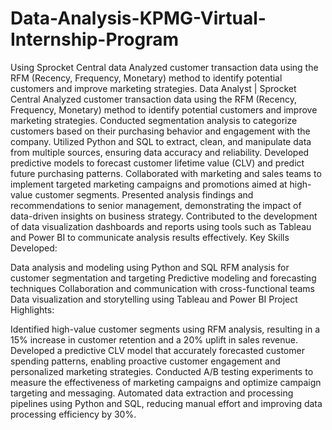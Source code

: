 # Data-Analysis-KPMG-Virtual-Internship-Program
Using Sprocket Central data Analyzed customer transaction data using the RFM (Recency, Frequency, Monetary) method to identify potential customers and improve marketing strategies.
Data Analyst | Sprocket Central
Analyzed customer transaction data using the RFM (Recency, Frequency, Monetary) method to identify potential customers and improve marketing strategies.
Conducted segmentation analysis to categorize customers based on their purchasing behavior and engagement with the company.
Utilized Python and SQL to extract, clean, and manipulate data from multiple sources, ensuring data accuracy and reliability.
Developed predictive models to forecast customer lifetime value (CLV) and predict future purchasing patterns.
Collaborated with marketing and sales teams to implement targeted marketing campaigns and promotions aimed at high-value customer segments.
Presented analysis findings and recommendations to senior management, demonstrating the impact of data-driven insights on business strategy.
Contributed to the development of data visualization dashboards and reports using tools such as Tableau and Power BI to communicate analysis results effectively.
Key Skills Developed:

Data analysis and modeling using Python and SQL
RFM analysis for customer segmentation and targeting
Predictive modeling and forecasting techniques
Collaboration and communication with cross-functional teams
Data visualization and storytelling using Tableau and Power BI
Project Highlights:

Identified high-value customer segments using RFM analysis, resulting in a 15% increase in customer retention and a 20% uplift in sales revenue.
Developed a predictive CLV model that accurately forecasted customer spending patterns, enabling proactive customer engagement and personalized marketing strategies.
Conducted A/B testing experiments to measure the effectiveness of marketing campaigns and optimize campaign targeting and messaging.
Automated data extraction and processing pipelines using Python and SQL, reducing manual effort and improving data processing efficiency by 30%.
